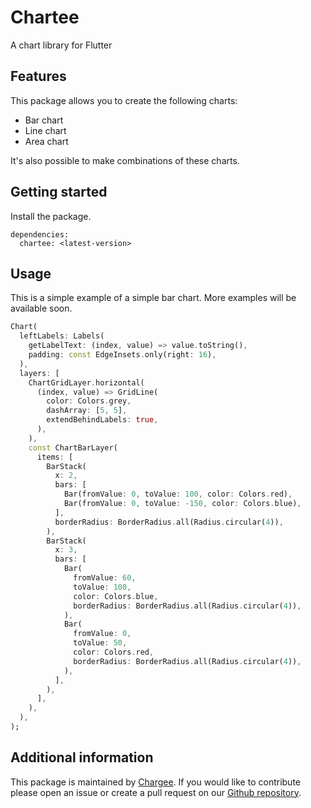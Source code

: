 # Chartee

A chart library for Flutter

## Features

This package allows you to create the following charts:

- Bar chart
- Line chart
- Area chart

It's also possible to make combinations of these charts.

## Getting started

Install the package.

```
dependencies:
  chartee: <latest-version>
```

## Usage

This is a simple example of a simple bar chart. More examples will be available soon.

```dart
Chart(
  leftLabels: Labels(
    getLabelText: (index, value) => value.toString(),
    padding: const EdgeInsets.only(right: 16),
  ),
  layers: [
    ChartGridLayer.horizontal(
      (index, value) => GridLine(
        color: Colors.grey,
        dashArray: [5, 5],
        extendBehindLabels: true,
      ),
    ),
    const ChartBarLayer(
      items: [
        BarStack(
          x: 2,
          bars: [
            Bar(fromValue: 0, toValue: 100, color: Colors.red),
            Bar(fromValue: 0, toValue: -150, color: Colors.blue),
          ],
          borderRadius: BorderRadius.all(Radius.circular(4)),
        ),
        BarStack(
          x: 3,
          bars: [
            Bar(
              fromValue: 60,
              toValue: 100,
              color: Colors.blue,
              borderRadius: BorderRadius.all(Radius.circular(4)),
            ),
            Bar(
              fromValue: 0,
              toValue: 50,
              color: Colors.red,
              borderRadius: BorderRadius.all(Radius.circular(4)),
            ),
          ],
        ),
      ],
    ),
  ),
);
```

## Additional information

This package is maintained by [Chargee](https://chargee.energy). If you would like to contribute please open an issue or create a pull request on our [Github repository](https://github.com/chargee-energy/chartee).
